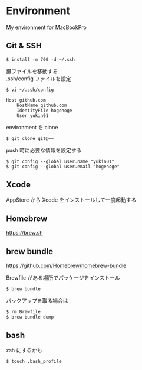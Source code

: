 # Environment
My environment for MacBookPro

## Git & SSH

```
$ install -m 700 -d ~/.ssh
```

鍵ファイルを移動する  
.ssh/config ファイルを設定

```
$ vi ~/.ssh/config
```

```
Host github.com
    HostName github.com
    IdentityFile hogehoge
    User yukin01
```

environment を clone

```
$ git clone git@~~
```

push 時に必要な情報を設定する

```
$ git config --global user.name "yukin01"
$ git config --global user.email "hogehoge"
```

## Xcode
AppStore から Xcode をインストールして一度起動する

## Homebrew
https://brew.sh

## brew bundle
https://github.com/Homebrew/homebrew-bundle

Brewfile がある場所でパッケージをインストール

```
$ brew bundle
```

バックアップを取る場合は

```
$ rm Brewfile
$ brew bundle dump
```

## bash

zsh にするかも

```
$ touch .bash_profile
```